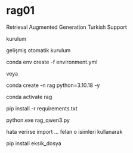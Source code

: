 # rag01
Retrieval Augmented Generation Turkish Support

kurulum

gelişmiş otomatik kurulum

conda env create -f environment.yml

veya 

conda create -n rag python=3.10.18  -y

conda activate rag

pip install -r requirements.txt

python.exe rag_qwen3.py

hata verirse import ... felan o isimleri kullanarak

pip install eksik_dosya





